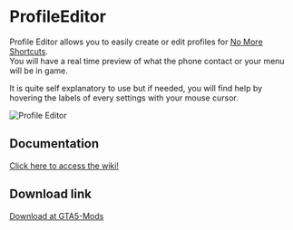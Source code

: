 # ProfileEditor

Profile Editor allows you to easily create or edit profiles for [No More Shortcuts](https://github.com/Bob74/NoMoreShortcuts).  
You will have a real time preview of what the phone contact or your menu will be in game.

It is quite self explanatory to use but if needed, you will find help by hovering the labels of every settings with your mouse cursor.

![Profile Editor](https://i.imgur.com/QESlyNP.png)


Documentation
---
[Click here to access the wiki!](https://github.com/Bob74/ProfileEditor/wiki)

Download link
---
[Download at GTA5-Mods](https://gta5-mods.com/tools/profile-editor)
